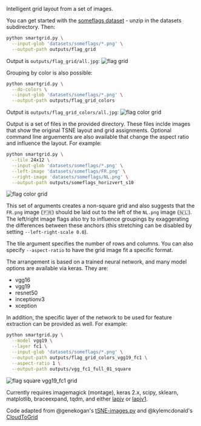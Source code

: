 Intelligent grid layout from a set of images.

You can get started with the [someflags dataset](https://github.com/vusd/smartgrid/releases/download/someflags/someflags.zip) - unzip in the datasets subdirectory. Then:

```bash
python smartgrid.py \
  --input-glob 'datasets/someflags/*.png' \
  --output-path outputs/flag_grid
```
Output is `outputs/flag_grid/all.jpg`:
![flag grid](https://github.com/vusd/smartgrid/releases/download/someflags/grid_someflags.jpg)

Grouping by color is also possible:
```bash
python smartgrid.py \
  --do-colors \
  --input-glob 'datasets/someflags/*.png' \
  --output-path outputs/flag_grid_colors
```
Output is `outputs/flag_grid_colors/all.jpg`:
![flag color grid](https://github.com/vusd/smartgrid/releases/download/someflags/grid_someflags_color.jpg)

Output is a set of files in the provided directory. These files inclde images that show the original TSNE layout and grid assignments. Optional command line arguements are also available that change the aspect ratio and influence the layout. For example:

```bash
python smartgrid.py \
  --tile 24x12 \
  --input-glob 'datasets/someflags/*.png' \
  --left-image 'datasets/someflags/FR.png' \
  --right-image 'datasets/someflags/NL.png' \
  --output-path outputs/someflags_horizvert_s10
```
![flag color grid](https://github.com/vusd/smartgrid/releases/download/extras/left_right_layout.jpg)

This set of arguments creates a non-square grid and also suggests that the `FR.png` image (🇫🇷) should be laid out to the left of the `NL.png` image (🇳🇱). The left/right image flags also try to influence groupings by exaggerating the differences between these anchors (this stretching can be disabled by setting `--left-right-scale 0.0`).

The tile argument specifies the number of rows and columns. You can also specify `--aspect-ratio` to have the grid image fit a specific format.

The arrangement is based on a trained neural network, and many model options are available via keras. They are:
 * vgg16
 * vgg19
 * resnet50
 * inceptionv3
 * xception

In addition, the specific layer of the network to be used for feature extraction can be provided as well. For example:
```bash
python smartgrid.py \
  --model vgg19 \
  --layer fc1 \
  --input-glob 'datasets/someflags/*.png' \
  --output-path outputs/flag_grid_colors_vgg19_fc1 \
  --aspect-ratio 1 \
  --output-path outputs/vgg_fc1_full_01_square
```

![flag square vgg19_fc1 grid](https://github.com/vusd/smartgrid/releases/download/extras/square_layout.jpg)

Currently requires imagemagick (montage), keras 2.x, scipy, sklearn, matplotlib,
braceexpand, tqdm, and either [lapjv](https://github.com/src-d/lapjv) or [lapjv1](https://github.com/dribnet/lapjv1).

Code adapted from @genekogan's [tSNE-images.py](https://github.com/ml4a/ml4a-ofx/blob/master/scripts/tSNE-images.py) and @kylemcdonald's [CloudToGrid](https://github.com/kylemcdonald/CloudToGrid)
